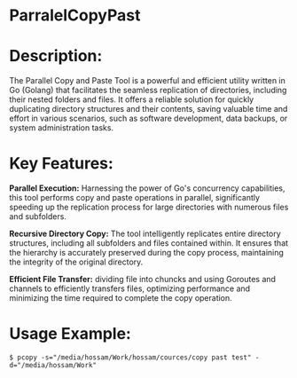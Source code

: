 # ParralelCopyPast

# Description:
The Parallel Copy and Paste Tool is a powerful and efficient utility written in Go (Golang) that facilitates the seamless replication of directories, including their nested folders and files. It offers a reliable solution for quickly duplicating directory structures and their contents, saving valuable time and effort in various scenarios, such as software development, data backups, or system administration tasks.

# Key Features:

**Parallel Execution:** Harnessing the power of Go's concurrency capabilities, this tool performs copy and paste operations in parallel, significantly speeding up the replication process for large directories with numerous files and subfolders.

**Recursive Directory Copy:** The tool intelligently replicates entire directory structures, including all subfolders and files contained within. It ensures that the hierarchy is accurately preserved during the copy process, maintaining the integrity of the original directory.

**Efficient File Transfer:** dividing file into chuncks and using Goroutes and channels  to efficiently transfers files, optimizing performance and minimizing the time required to complete the copy operation.

# Usage Example:
```$ pcopy -s="/media/hossam/Work/hossam/cources/copy past test" -d="/media/hossam/Work"```
